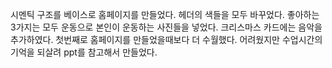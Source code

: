 시멘틱 구조를 베이스로 홈페이지를 만들었다.
헤더의 색들을 모두 바꾸었다.
좋아하는 3가지는 모두 운동으로 본인이 운동하는 사진들을 넣었다.
크리스마스 카드에는 음악을 추가하였다.
첫번째로 홈페이지를 만들었을때보다 더 수월했다.
어려웠지만 수업시간의 기억을 되살려 ppt를 참고해서 만들었다.
